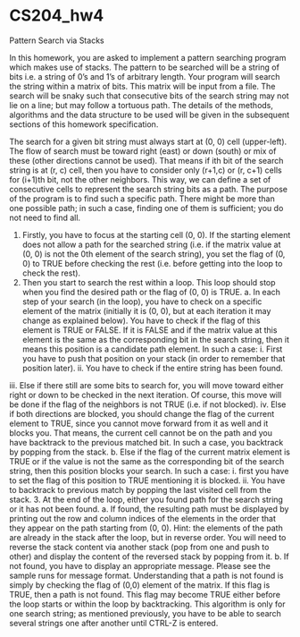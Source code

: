 # CS204_hw4
Pattern Search via Stacks



In this homework, you are asked to implement a pattern searching program which makes use of stacks. The pattern to be searched will be a string of bits i.e. a string of 0’s and 1’s of arbitrary length. Your program will search the string within a matrix of bits. This matrix will be input from a file. The search will be snaky such that consecutive bits of the search string may not lie on a line; but may follow a tortuous path. The details of the methods, algorithms and the data structure to be used will be given in the subsequent sections of this homework specification.

The search for a given bit string must always start at (0, 0) cell (upper-left). The flow of search must be toward right (east) or down (south) or mix of these (other directions cannot be used). That means if ith bit of the search string is at (r, c) cell, then you have to consider only (r+1,c) or (r, c+1) cells for (i+1)th bit, not the other neighbors. This way, we can define a set of consecutive cells to represent the search string bits as a path. The purpose of the program is to find such a specific path. There might be more than one possible path; in such a case, finding one of them is sufficient; you do not need to find all.



1. Firstly, you have to focus at the starting cell (0, 0). If the starting element does not allow a path for the searched string (i.e. if the matrix value at (0, 0) is not the 0th element of the search string), you set the flag of (0, 0) to TRUE before checking the rest (i.e. before getting into the loop to check the rest).
2. Then you start to search the rest within a loop. This loop should stop when you find the desired path or the flag of (0, 0) is TRUE.
a. In each step of your search (in the loop), you have to check on a specific element of the matrix (initially it is (0, 0), but at each iteration it may change as explained below). You have to check if the flag of this element is TRUE or FALSE. If it is FALSE and if the matrix value at this element is the same as the corresponding bit in the search string, then it means this position is a candidate path element. In such a case:
i. First you have to push that position on your stack (in order to remember that position later).
ii. You have to check if the entire string has been found.

iii. Else if there still are some bits to search for, you will move toward either right or down to be checked in the next iteration. Of course, this move will be done if the flag of the neighbors is not TRUE (i.e. if not blocked).
iv. Else if both directions are blocked, you should change the flag of the current element to TRUE, since you cannot move forward from it as well and it blocks you. That means, the current cell cannot be on the path and you have backtrack to the previous matched bit. In such a case, you backtrack by popping from the stack.
b. Else if the flag of the current matrix element is TRUE or if the value is not the same as the corresponding bit of the search string, then this position blocks your search. In such a case:
i. first you have to set the flag of this position to TRUE mentioning it is blocked.
ii. You have to backtrack to previous match by popping the last visited cell from the stack.
3. At the end of the loop, either you found path for the search string or it has not been found.
a. If found, the resulting path must be displayed by printing out the row and column indices of the elements in the order that they appear on the path starting from (0, 0). Hint: the elements of the path are already in the stack after the loop, but in reverse order. You will need to reverse the stack content via another stack (pop from one and push to other) and display the content of the reversed stack by popping from it.
b. If not found, you have to display an appropriate message. Please see the sample runs for message format. Understanding that a path is not found is simply by checking the flag of (0,0) element of the matrix. If this flag is TRUE, then a path is not found. This flag may become TRUE either before the loop starts or within the loop by backtracking.
This algorithm is only for one search string; as mentioned previously, you have to be able to search several strings one after another until CTRL-Z is entered.
